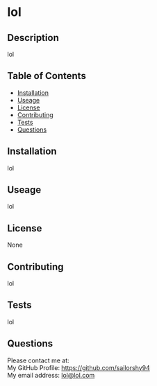 # lol 

  ## Description
  lol

  ## Table of Contents
  - [Installation](#installation)
  - [Useage](#useage)
  - [License](#license)
  - [Contributing](#contributing)
  - [Tests](#tests)
  - [Questions](#Questions)

  ## Installation
  lol

  ## Useage
  lol

  ## License
  None

  ## Contributing
  lol

  ## Tests
  lol

  ## Questions
  Please contact me at:  
  My GitHub Profile: https://github.com/sailorshy94  
  My email address: lol@lol.com 
